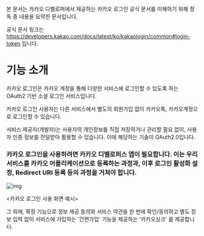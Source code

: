 본 문서는 카카오 디벨로퍼에서 제공하는 카카오 로그인 공식 문서를 이해하기 위해 정독 중 내용을 요약한 문서입니다.

공식 문서 링크는 https://developers.kakao.com/docs/latest/ko/kakaologin/common#login-token 입니다.

# 기능 소개

카카오 로그인은 카카오 계정을 통해 다양한 서비스에 로그인할 수 있도록 하는 OAuth2 기반 소셜 로그인 서비스입니다.

카카오 로그인 사용자는 다른 서비스에서 별도의 회원가입 없이 카카오톡, 카카오계정으로 로그인할 수 있습니다.

서비스 제공자(개발자)는 사용자의 개인정보를 직접 저장하거나 관리할 필요 없이, 사용자 인증 정보를 전달받아 활용할 수 있습니다. 이에 해당하는 기술이 OAuth2.0입니다.

### 카카오 로그인을 사용하려면 카카오 디벨로퍼스 앱이 필요합니다. 이는 우리 서비스를 카카오 어플리케이션으로 등록하는 과정과, 이후 로그인 활성화 설정, Redirect URI 등록 등의 과정을 거쳐야 합니다.

![img](https://developers.kakao.com/docs/latest/ko/assets/style/images/kakaologin/kakaologin.png) 

<카카오 로그인 사용 화면 예시>

그 외에, 확장 기능으로 정보 제공 동의와 서비스 약관을 한 번에 확인/동의하고 별도 정보 입력 없이 서비스에 가입하는 '간편가입' 기능을 제공하는 '카카오싱크' 를 제공합니다.
